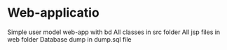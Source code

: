 # Web-applicatio
Simple user model web-app with bd 
All classes in src folder
All jsp files in web folder
Database dump in dump.sql file
